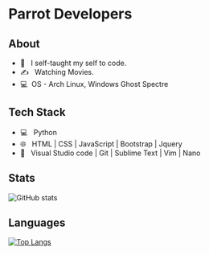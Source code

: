 # Parrot Developers

## About


- 💼 &nbsp; I self-taught my self to code.
- ✍️ &nbsp; Watching Movies.
- 💻&nbsp; OS - Arch Linux, Windows Ghost Spectre

## Tech Stack

- 💻 &nbsp; Python 
- 🌐 &nbsp; HTML | CSS | JavaScript | Bootstrap  | Jquery
- 🔧 &nbsp; Visual Studio code | Git | Sublime Text | Vim | Nano

## Stats

![GitHub stats](https://github-readme-stats.vercel.app/api?username=ParrotDevelopers&show_icons=true&theme=radical)

## Languages

[![Top Langs](https://github-readme-stats.vercel.app/api/top-langs/?username=ParrotDevelopers&theme=radical&langs_count=8)](https://github.com/anuraghazra/github-readme-stats)

